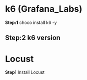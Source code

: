 # k6 (Grafana_Labs)

**Step:1**
choco install k6 -y

**Step:2**
k6 version
-----------------------------
# Locust 

**Step1** Install Locust



